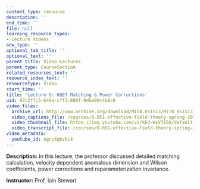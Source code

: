 ```yaml
---
content_type: resource
description: ''
end_time: ''
file: null
learning_resource_types:
- Lecture Videos
ocw_type: ''
optional_tab_title: ''
optional_text: ''
parent_title: Video Lectures
parent_type: CourseSection
related_resources_text: ''
resource_index_text: ''
resourcetype: Video
start_time: ''
title: 'Lecture 9: HQET Matching & Power Corrections'
uid: 97c2ffc5-b49a-cff2-886f-9dbe09c4b8c0
video_files:
  archive_url: http://www.archive.org/download/MIT8.851S13/MIT8_851S13_lec09_300k.mp4
  video_captions_file: /courses/8-851-effective-field-theory-spring-2013/9651716116e35a078dee85177d25a82a_ogrcXqbvbL4.vtt
  video_thumbnail_file: https://img.youtube.com/vi/kEd-WsV7ESA/default.jpg
  video_transcript_file: /courses/8-851-effective-field-theory-spring-2013/8829b9e0d392930a630aabad53395e72_ogrcXqbvbL4.pdf
video_metadata:
  youtube_id: ogrcXqbvbL4
---
```


**Description:** In this lecture, the professor discussed detailed matching calculation, velocity dependent anomalous dimension and Wilson coefficients, power corrections and reparameterization invariance.

**Instructor:** Prof. Iain Stewart



